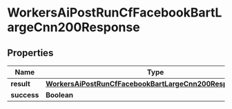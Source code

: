 

# WorkersAiPostRunCfFacebookBartLargeCnn200Response


## Properties

| Name | Type | Description | Notes |
|------------ | ------------- | ------------- | -------------|
|**result** | [**WorkersAiPostRunCfFacebookBartLargeCnn200ResponseResult**](WorkersAiPostRunCfFacebookBartLargeCnn200ResponseResult.md) |  |  [optional] |
|**success** | **Boolean** |  |  [optional] |



